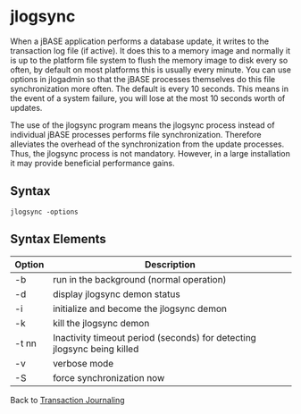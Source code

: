 # jlogsync  

<PageHeader />

When a jBASE application performs a database update, it writes to the transaction log file (if active). It does this to a memory image and normally it is up to the platform file system to flush the memory image to disk every so often, by default on most platforms this is usually every minute.
You can use options in jlogadmin so that the jBASE processes themselves do this file synchronization more often. The default is every 10 seconds. This means in the event of a system failure, you will lose at the most 10 seconds worth of updates.  

The use of the jlogsync program means the jlogsync process instead of individual jBASE processes performs file synchronization. Therefore alleviates the overhead of the synchronization from the update processes. Thus, the jlogsync process is not mandatory. However, in a large installation it may provide beneficial performance gains.

## Syntax

```
jlogsync -options
```

## Syntax Elements  

| Option | Description |
| ---    | ---         |
| -b     | run in the background (normal operation)                                |
| -d     | display jlogsync demon status                                           |
| -i     | initialize and become the jlogsync demon                                |
| -k     | kill the jlogsync demon                                                 |
| -t nn  | Inactivity timeout period (seconds) for detecting jlogsync being killed |
| -v     | verbose mode                                                            |
| -S     | force synchronization now                                               |  

Back to [Transaction Journaling](./../README.md)

<PageFooter />
